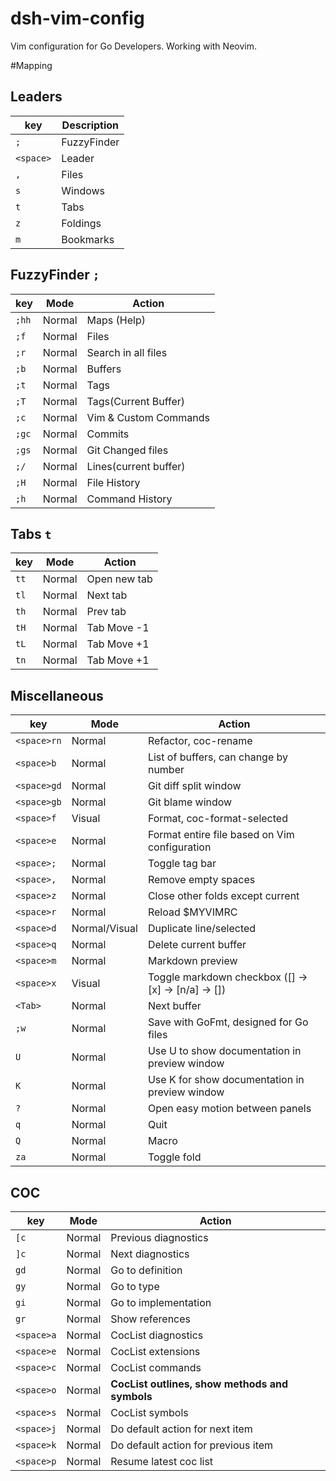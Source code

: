 # dsh-vim-config

Vim configuration for Go Developers. Working with Neovim.

#Mapping

## Leaders
| key       | Description |
| -         | -           |
| `;`       | FuzzyFinder |
| `<space>` | Leader      |
| `,`       | Files       |
| `s`       | Windows     |
| `t`       | Tabs        |
| `z`       | Foldings    |
| `m`       | Bookmarks   |


## FuzzyFinder `;`
| key   | Mode   | Action                |
| -     | -      | -                     |
| `;hh` | Normal | Maps (Help)           |
| `;f`  | Normal | Files                 |
| `;r`  | Normal | Search in all files   |
| `;b`  | Normal | Buffers               |
| `;t`  | Normal | Tags                  |
| `;T`  | Normal | Tags(Current Buffer)  |
| `;c`  | Normal | Vim & Custom Commands |
| `;gc` | Normal | Commits               |
| `;gs` | Normal | Git Changed files     |
| `;/`  | Normal | Lines(current buffer) |
| `;H`  | Normal | File History          |
| `;h`  | Normal | Command History       |


## Tabs `t`
| key  | Mode   | Action       |
| -    | -      | -            |
| `tt` | Normal | Open new tab |
| `tl` | Normal | Next tab     |
| `th` | Normal | Prev tab     |
| `tH` | Normal | Tab Move -1  |
| `tL` | Normal | Tab Move +1  |
| `tn` | Normal | Tab Move +1  |


## Miscellaneous
| key              | Mode          | Action                                              |
| -                | -             | -                                                   |
| `<space>rn`      | Normal        | Refactor, coc-rename                                |
| `<space>b`       | Normal        | List of buffers, can change by number               |
| `<space>gd`      | Normal        | Git diff split window                               |
| `<space>gb`      | Normal        | Git blame window                                    |
| `<space>f`       | Visual        | Format, coc-format-selected                         |
| `<space>e`       | Normal        | Format entire file based on Vim configuration       |
| `<space>;`       | Normal        | Toggle tag bar                                      |
| `<space>,`       | Normal        | Remove empty spaces                                 |
| `<space>z`       | Normal        | Close other folds except current                    |
| `<space>r`       | Normal        | Reload $MYVIMRC                                     |
| `<space>d`       | Normal/Visual | Duplicate line/selected                             |
| `<space>q`       | Normal        | Delete current buffer                               |
| `<space>m`       | Normal        | Markdown preview                                    |
| `<space>x`       | Visual        | Toggle markdown checkbox ([] -> [x] -> [n/a] -> []) |
| `<Tab>`          | Normal        | Next buffer                                         |
| `;w`             | Normal        | Save with GoFmt, designed for Go files              |
| `U`              | Normal        | Use U to show documentation in preview window       |
| `K`              | Normal        | Use K for show documentation in preview window      |
| `?`              | Normal        | Open easy motion between panels                     |
| `q`              | Normal        | Quit                                                |
| `Q`              | Normal        | Macro                                               |
| `za`             | Normal        | Toggle fold                                         |


## COC
| key              | Mode          | Action                                              |
| -                | -             | -                                                   |
| `[c`             | Normal        | Previous diagnostics                                |
| `]c`             | Normal        | Next diagnostics                                    |
| `gd`             | Normal        | Go to definition                                    |
| `gy`             | Normal        | Go to type                                          |
| `gi`             | Normal        | Go to implementation                                |
| `gr`             | Normal        | Show references                                     |
| `<space>a`       | Normal        | CocList diagnostics                                 |
| `<space>e`       | Normal        | CocList extensions                                  |
| `<space>c`       | Normal        | CocList commands                                    |
| `<space>o`       | Normal        | **CocList outlines, show methods and symbols**      |
| `<space>s`       | Normal        | CocList symbols                                     |
| `<space>j`       | Normal        | Do default action for next item                     |
| `<space>k`       | Normal        | Do default action for previous item                 |
| `<space>p`       | Normal        | Resume latest coc list                              |

